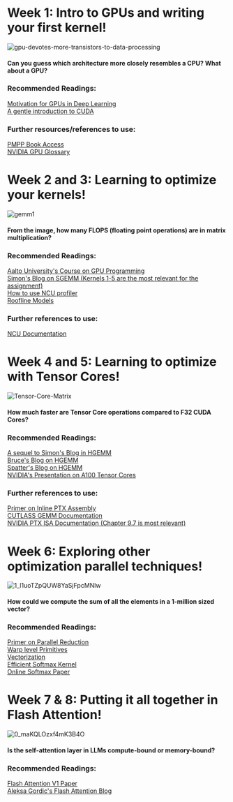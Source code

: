 # Week 1: Intro to GPUs and writing your first kernel!
![gpu-devotes-more-transistors-to-data-processing](https://github.com/user-attachments/assets/2aca8245-ad88-4613-8b73-f94ad395edf4)

#### Can you guess which architecture more closely resembles a CPU? What about a GPU?
### Recommended Readings:
[Motivation for GPUs in Deep Learning](https://horace.io/brrr_intro.html)\
[A gentle introduction to CUDA](https://developer.nvidia.com/blog/even-easier-introduction-cuda/)
### Further resources/references to use:
[PMPP Book Access](https://dokumen.pub/qdownload/programming-massively-parallel-processors-a-hands-on-approach-4nbsped-9780323912310.html)\
[NVIDIA GPU Glossary](https://modal.com/gpu-glossary/device-hardware)

# Week 2 and 3: Learning to optimize your kernels! 
![gemm1](https://github.com/user-attachments/assets/d0349f57-d436-459e-920f-5b445a3771fa)

#### From the image, how many FLOPS (floating point operations) are in matrix multiplication?

### Recommended Readings: 
[Aalto University's Course on GPU Programming](https://ppc.cs.aalto.fi/ch4/)\
[Simon's Blog on SGEMM (Kernels 1-5 are the most relevant for the assignment)](https://siboehm.com/articles/22/CUDA-MMM)\
[How to use NCU profiler](https://www.youtube.com/watch?v=04dJ-aePYpE)\
[Roofline Models](https://www.telesens.co/2018/07/26/understanding-roofline-charts/)

### Further references to use:
[NCU Documentation](https://docs.nvidia.com/nsight-compute/NsightCompute/index.html)

# Week 4 and 5: Learning to optimize with Tensor Cores!
![Tensor-Core-Matrix](https://github.com/user-attachments/assets/d6209037-dd9b-4285-b71e-d3df5184ea2a)
#### How much faster are Tensor Core operations compared to F32 CUDA Cores?


### Recommended Readings:
[A sequel to Simon's Blog in HGEMM](https://alexarmbr.github.io/2024/08/10/How-To-Write-A-Fast-Matrix-Multiplication-From-Scratch-With-Tensor-Cores.html)\
[Bruce's Blog on HGEMM](https://bruce-lee-ly.medium.com/nvidia-tensor-core-cuda-hgemm-advanced-optimization-5a17eb77dd85)\
[Spatter's Blog on HGEMM](https://www.spatters.ca/mma-matmul)\
[NVIDIA's Presentation on A100 Tensor Cores](https://developer.download.nvidia.com/video/gputechconf/gtc/2020/presentations/s21745-developing-cuda-kernels-to-push-tensor-cores-to-the-absolute-limit-on-nvidia-a100.pdf)

### Further references to use:
[Primer on Inline PTX Assembly](https://docs.nvidia.com/cuda/pdf/Inline_PTX_Assembly.pdf)\
[CUTLASS GEMM Documentation](https://github.com/NVIDIA/cutlass/blob/main/media/docs/cpp/implicit_gemm_convolution.md)\
[NVIDIA PTX ISA Documentation (Chapter 9.7 is most relevant)](https://docs.nvidia.com/cuda/parallel-thread-execution/index.html?highlight=mma#)

# Week 6: Exploring other optimization parallel techniques!
![1_l1uoTZpQUW8YaSjFpcMNlw](https://github.com/user-attachments/assets/3d2997f7-d149-4668-a48c-39b3fc516f1a)

#### How could we compute the sum of all the elements in a 1-million sized vector?

### Recommended Readings:
[Primer on Parallel Reduction](https://developer.download.nvidia.com/assets/cuda/files/reduction.pdf)\
[Warp level Primitives](https://developer.nvidia.com/blog/using-cuda-warp-level-primitives/)\
[Vectorization](https://developer.nvidia.com/blog/cuda-pro-tip-increase-performance-with-vectorized-memory-access/)\
[Efficient Softmax Kernel](https://oneflow2020.medium.com/how-to-implement-an-efficient-softmax-cuda-kernel-oneflow-performance-optimization-sharing-405ad56e9031)\
[Online Softmax Paper](https://arxiv.org/pdf/1805.02867)

# Week 7 & 8: Putting it all together in Flash Attention!
![0_maKQLOzxf4mK3B4O](https://github.com/user-attachments/assets/89814742-9d3c-47b2-b2f2-ee9304a71dce)

#### Is the self-attention layer in LLMs compute-bound or memory-bound?

### Recommended Readings:
[Flash Attention V1 Paper](https://arxiv.org/pdf/2205.14135)\
[Aleksa Gordic's Flash Attention Blog](https://gordicaleksa.medium.com/eli5-flash-attention-5c44017022ad)
